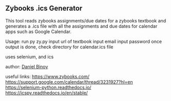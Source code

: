 ## Zybooks .ics Generator
This tool reads zybooks assignments/due dates for a zybooks textbook
and generates a .ics file with all the assignments and due dates for
calendar apps such as Google Calendar. 

Usage:
run py zy.py
input url of textbook
input email
input password
once output is done, check directory for calendar.ics file


uses selenium, and ics



author: [Daniel Binoy](https://binoy.co)

useful links:
https://www.zybooks.com/
https://support.google.com/calendar/thread/3231927?hl=en
https://selenium-python.readthedocs.io/
https://icspy.readthedocs.io/en/stable/
